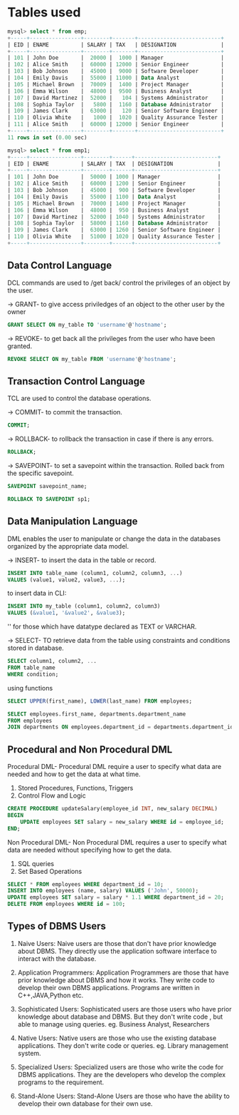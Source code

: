 # Tables used

```sql
mysql> select * from emp;
+-----+----------------+--------+-------+--------------------------+
| EID | ENAME          | SALARY | TAX   | DESIGNATION              |
+-----+----------------+--------+-------+--------------------------+
| 101 | John Doe       |  20000 |  1000 | Manager                  |
| 102 | Alice Smith    |  60000 | 12000 | Senior Engineer          |
| 103 | Bob Johnson    |  45000 |  9000 | Software Developer       |
| 104 | Emily Davis    |  55000 | 11000 | Data Analyst             |
| 105 | Michael Brown  |  70009 |  1400 | Project Manager          |
| 106 | Emma Wilson    |  48000 |  9500 | Business Analyst         |
| 107 | David Martinez |  52000 |   104 | Systems Administrator    |
| 108 | Sophia Taylor  |   5800 |  1160 | Database Administrator   |
| 109 | James Clark    |  63000 |   120 | Senior Software Engineer |
| 110 | Olivia White   |   1000 |  1020 | Quality Assurance Tester |
| 111 | Alice Smith    |  60000 | 12000 | Senior Engineer          |
+-----+----------------+--------+-------+--------------------------+
11 rows in set (0.00 sec)
```

```sql
mysql> select * from emp1;
+-----+----------------+--------+------+--------------------------+
| EID | ENAME          | SALARY | TAX  | DESIGNATION              |
+-----+----------------+--------+------+--------------------------+
| 101 | John Doe       |  50000 | 1000 | Manager                  |
| 102 | Alice Smith    |  60000 | 1200 | Senior Engineer          |
| 103 | Bob Johnson    |  45000 |  900 | Software Developer       |
| 104 | Emily Davis    |  55000 | 1100 | Data Analyst             |
| 105 | Michael Brown  |  70000 | 1400 | Project Manager          |
| 106 | Emma Wilson    |  48000 |  950 | Business Analyst         |
| 107 | David Martinez |  52000 | 1040 | Systems Administrator    |
| 108 | Sophia Taylor  |  58000 | 1160 | Database Administrator   |
| 109 | James Clark    |  63000 | 1260 | Senior Software Engineer |
| 110 | Olivia White   |  51000 | 1020 | Quality Assurance Tester |
+-----+----------------+--------+------+--------------------------+
```

## Data Control Language

DCL commands are used to /get back/ control the privileges of an object by the user.

-> GRANT- to give access priviledges of an object to the other user by the owner

```sql
GRANT SELECT ON my_table TO 'username'@'hostname';
```

-> REVOKE- to get back all  the privileges from the user who have been granted.

```sql
REVOKE SELECT ON my_table FROM 'username'@'hostname';
```

## Transaction Control Language

TCL are used to control the database operations.

-> COMMIT- to commit the transaction.

```sql
COMMIT;
```

-> ROLLBACK- to rollback the transaction in case if there is any errors.

```sql
ROLLBACK;
```

-> SAVEPOINT- to set a savepoint within the transaction. Rolled back from the specific savepoint.

```sql
SAVEPOINT savepoint_name;
```

```sql
ROLLBACK TO SAVEPOINT sp1;
```

## Data Manipulation Language

DML enables the user to manipulate or change the data in the databases organized by the appropriate data model.

-> INSERT- to insert the data in the table or record.

```sql
INSERT INTO table_name (column1, column2, column3, ...)
VALUES (value1, value2, value3, ...);
```

to insert data in CLI:

```sql
INSERT INTO my_table (column1, column2, column3)
VALUES (&value1, '&value2', &value3);
```

'' for those which have datatype declared as TEXT or VARCHAR.

-> SELECT- TO retrieve data from the table using constraints and conditions stored in database.

```sql
SELECT column1, column2, ...
FROM table_name
WHERE condition;
```

using functions

```sql
SELECT UPPER(first_name), LOWER(last_name) FROM employees;
```

```sql
SELECT employees.first_name, departments.department_name
FROM employees
JOIN departments ON employees.department_id = departments.department_id;
```

## Procedural and Non Procedural DML

Procedural DML- Procedural DML require a user to specify what data are needed and how to get the data at what time.

1. Stored Procedures, Functions, Triggers
2. Control Flow and Logic

```sql
CREATE PROCEDURE updateSalary(employee_id INT, new_salary DECIMAL)
BEGIN
    UPDATE employees SET salary = new_salary WHERE id = employee_id;
END;
```

Non Procedural DML-  Non Procedural DML requires a user to specify what data are needed without specifying how to get the data.

1. SQL queries
2. Set Based Operations

```sql
SELECT * FROM employees WHERE department_id = 10;
INSERT INTO employees (name, salary) VALUES ('John', 50000);
UPDATE employees SET salary = salary * 1.1 WHERE department_id = 20;
DELETE FROM employees WHERE id = 100;
```

## Types of DBMS Users

1. Naive Users: Naive users are those that don't have prior knowledge about DBMS. They directly use the application software interface to interact with the database.

2. Application Programmers: Application Programmers are those that have prior knowledge about DBMS and how it works. They write code to develop their own DBMS applications.
Programs are written in C++,JAVA,Python etc.

3. Sophisticated Users: Sophisticated users are those users who have prior knowledge about database and DBMS. But they don't write code , but able to manage using queries.
eg. Business Analyst, Researchers

4. Native Users: Native users are those who use the existing database applications. They don't write code or queries.
eg. Library management system.

5. Specialized Users: Specialized users are those who write the code for DBMS applications. They are the developers who develop the complex programs to the requirement.

6. Stand-Alone Users: Stand-Alone Users are those who have the ability to develop their own database for their own use.
